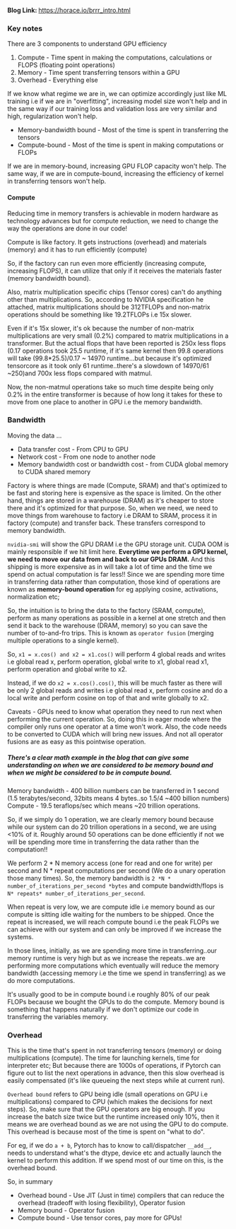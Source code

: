 <b>Blog Link: </b> https://horace.io/brrr_intro.html

### Key notes

There are 3 components to understand GPU efficiency
1. Compute - Time spent in making the computations, calculations or FLOPS (floating point operations)
2. Memory - Time spent transferring tensors within a GPU
3. Overhead - Everything else

If we know what regime we are in, we can optimize accordingly just like ML training i.e if we are in "overfitting", increasing model size won't help and in the same way if our training loss and validation loss are very similar and high, regularization won't help.

- Memory-bandwidth bound - Most of the time is spent in transferring the tensors
- Compute-bound - Most of the time is spent in making computations or FLOPs

If we are in memory-bound, increasing GPU FLOP capacity won't help. The same way, if we are in compute-bound, increasing the efficiency of kernel in transferring tensors won't help.

#### Compute
Reducing time in memory transfers is achievable in modern hardware as technology advances but for compute reduction, we need to change the way the operations are done in our code!

Compute is like factory. It gets instructions (overhead) and materials (memory) and it has to run efficiently (compute)

So, if the factory can run even more efficiently (increasing compute, increasing FLOPS), it can utilize that only if it receives the materials faster (memory bandwidth bound).

Also, matrix multiplication specific chips (Tensor cores) can't do anything other than multiplications. So, according to NVIDIA specification he attached, matrix multiplications should be 312TFLOPs and non-matrix operations should be something like 19.2TFLOPs i.e 15x slower.

Even if it's 15x slower, it's ok because the number of non-matrix multiplications are very small (0.2%) compared to matrix multiplications in a transformer. But the actual flops that have been reported is 250x less flops (0.17 operations took 25.5 runtime, if it's same kernel then 99.8 operations will take (99.8*25.5)/0.17 ~ 14970 runtime...but because it's optimized tensorcore as it took only 61 runtime..there's a slowdown of 14970/61 ~250)and 700x less flops compared with matmul. 

Now, the non-matmul operations take so much time despite being only 0.2% in the entire transformer is because of how long it takes for these to move from one place to another in GPU i.e the memory bandwidth.

### Bandwidth

Moving the data  ...

- Data transfer cost - From CPU to GPU
- Network cost - From one node to another node
- Memory bandwidth cost or bandwidth cost - from CUDA global memory to CUDA shared memory

Factory is where things are made (Compute, SRAM) and that's optimized to be fast and storing here is expensive as the space is limited. On the other hand, things are stored in a warehouse (DRAM) as it's cheaper to store there and it's optimized for that purpose. So, when we need, we need to move things from warehouse to factory i.e DRAM to SRAM, process it in factory (compute) and transfer back. These transfers correspond to memory bandwidth.

`nvidia-smi` will show the GPU DRAM i.e the GPU storage unit. CUDA OOM is mainly responsible if we hit limit here. <b>Everytime we perform a GPU kernel, we need to move our data from and back to our GPUs DRAM.</b> And this shipping is more expensive as in will take a lot of time and the time we spend on actual computation is far less!! Since we are spending more time in transferring data rather than computation, those kind of operations are known as <b>memory-bound operation</b> for eg applying cosine, activations, normalization etc;

So, the intuition is to bring the data to the factory (SRAM, compute), perform as many operations as possible in a kernel at one stretch and then send it back to the warehouse (DRAM, memory) so you can save the number of to-and-fro trips. This is known as `operator fusion` (merging multiple operations to a single kernel).

So, ```x1 = x.cos() and x2 = x1.cos()``` will perform 4 global reads and writes i.e global read x, perform operation, global write to x1, global read x1, perform operation and global write to x2.

Instead, if we do ```x2 = x.cos().cos()```, this will be much faster as there will be only 2 global reads and writes i.e global read x, perform cosine and do a local write and perform cosine on top of that and write globally to x2.

Caveats - GPUs need to know what operation they need to run next when performing the current operation. So, doing this in eager mode where the compiler only runs one operator at a time won't work. Also, the code needs to be converted to CUDA which will bring new issues. And not all operator fusions are as easy as this pointwise operation.

##### There's a clear math example in the blog that can give some understanding on when we are considered to be memory bound and when we might be considered to be in compute bound.

Memory bandwidth - 400 billion numbers can be transferred in 1 second (1.5 terabytes/second, 32bits means 4 bytes..so 1.5/4 ~400 billion numbers)
Compute - 19.5 teraflops/sec which means ~20 trillion operations.

So, if we simply do 1 operation, we are clearly memory bound because while our system can do 20 trillion operations in a second, we are using <10% of it. Roughly around 50 operations can be done efficiently if not we will be spending more time in transferring the data rather than the computation!!

We perform 2 * N memory access (one for read and one for write) per second and N * repeat computations per second (We do a unary operation those many times). So, the memory bandwidth is `2 *N * number_of_iterations_per_second *bytes` and compute bandwidth/flops is `N* repeats* number_of_iterations_per_second`.

When repeat is very low, we are compute idle i.e memory bound as our compute is sitting idle waiting for the numbers to be shipped. Once the repeat is increased, we will reach compute bound i.e the peak FLOPs we can achieve with our system and can only be improved if we increase the systems.

In those lines, initially, as we are spending more time in transferring..our memory runtime is very high but as we increase the repeats..we are performing more computations which eventually will reduce the memory bandwidth (accessing memory i.e the time we spend in transferring) as we do more computations.

It's usually good to be in compute bound i.e roughly 80% of our peak FLOPs because we bought the GPUs to do the compute. Memory bound is something that happens naturally if we don't optimize our code in transferring the variables memory.

### Overhead
This is the time that's spent in not transferring tensors (memory) or doing multiplications (compute). The time for launching kernels, time for interpreter etc; But because there are 1000s of operations, if Pytorch can figure out to list the next operations in advance, then this slow overhead is easily compensated (it's like queueing the next steps while at current run). 

`Overhead bound` refers to GPU being idle (small operations on GPU i.e multiplications) compared to CPU (which makes the decisions for next steps). So, make sure that the GPU operators are big enough. If you increase the batch size twice but the runtime increased only 10%, then it means we are overhead bound as we are not using the GPU to do compute. This overhead is because most of the time is spent on "what to do".

For eg, if we do `a + b`, Pytorch has to know to call/dispatcher `__add__`, needs to understand what's the dtype, device etc and actually launch the kernel to perform this addition. If we spend most of our time on this, is the overhead bound. 

So, in summary
- Overhead bound - Use JIT (Just in time) compilers that can reduce the overhead (tradeoff with losing flexibility), Operator fusion
- Memory bound - Operator fusion
- Compute bound - Use tensor cores, pay more for GPUs!